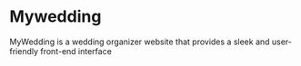 # Mywedding
MyWedding is a wedding organizer website that provides a sleek and user-friendly front-end interface
